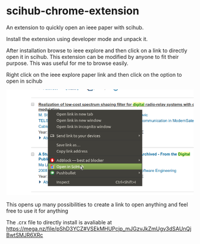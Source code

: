 # scihub-chrome-extension
An extension to quickly open an ieee paper with scihub.
 
Install the extension using developer mode and unpack it.
 
After installation browse to ieee explore and then click on a link to directly open it in scihub. This extension can be modified by anyone to fit their purpose. This was useful for me to browse easily.

Right click on the ieee explore paper link and then click on the option to open in scihub

![Image description](https://github.com/vignesh98/scihub-chrome-extension/blob/master/images/readme-images(notuseful)/open%20in%20scihub.png?raw=true)

This opens up many possibilities to create a link to open anything and feel free to use it for anything


The .crx file to directly install is avaliable at https://mega.nz/file/pShD3YCZ#VSEkMHUPcjp_mJGzvJkZmUgv3dSAUnQjBwtSMJR6XRc